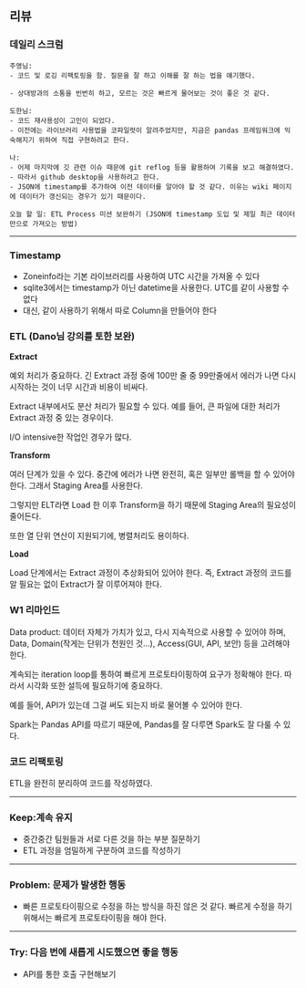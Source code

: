 ## 리뷰

### 데일리 스크럼
    주영님: 
    - 코드 및 로깅 리팩토링을 함. 질문을 잘 하고 이해를 잘 하는 법을 얘기했다.

    - 상대방과의 소통을 빈번히 하고, 모르는 것은 빠르게 물어보는 것이 좋은 것 같다.
  
    도한님: 
    - 코드 재사용성이 고민이 되었다.
    - 이전에는 라이브러리 사용법을 코파일럿이 알려주었지만, 지금은 pandas 프레임워크에 익숙해지기 위하여 직접 구현하려고 한다.

    나: 
    - 어제 마지막에 깃 관련 이슈 때문에 git reflog 등을 활용하여 기록을 보고 해결하였다.
    - 따라서 github desktop을 사용하려고 한다.
    - JSON에 timestamp를 추가하여 이전 데이터를 알아야 할 것 같다. 이유는 wiki 페이지에 데이터가 갱신되는 경우가 있기 때문이다.

    오늘 할 일: ETL Process 미션 보완하기 (JSON에 timestamp 도입 및 제일 최근 데이터만으로 가져오는 방법)



---

### Timestamp
- Zoneinfo라는 기본 라이브러리를 사용하여 UTC 시간을 가져올 수 있다
- sqlite3에서는 timestamp가 아닌 datetime을 사용한다. UTC를 같이 사용할 수 없다
- 대신, 같이 사용하기 위해서 따로 Column을 만들어야 한다

### ETL (Dano님 강의를 토한 보완)

**Extract**

예외 처리가 중요하다. 긴 Extract 과정 중에 100만 줄 중 99만줄에서 에러가 나면 다시 시작하는 것이 너무 시간과 비용이 비싸다.

Extract 내부에서도 분산 처리가 필요할 수 있다. 예를 들어, 큰 파일에 대한 처리가 Extract 과정 중 있는 경우이다.

I/O intensive한 작업인 경우가 많다.

**Transform**

여러 단계가 있을 수 있다. 중간에 에러가 나면 완전히, 혹은 일부만 롤백을 할 수 있어야 한다. 그래서 Staging Area를 사용한다. 

그렇지만 ELT라면 Load 한 이후 Transform을 하기 때문에 Staging Area의 필요성이 줄어든다.

또한 열 단위 연산이 지원되기에, 병렬처리도 용이하다.

**Load**

Load 단계에서는 Extract 과정이 추상화되어 있어야 한다. 즉, Extract 과정의 코드를 알 필요는 없이 Extract가 잘 이루어져야 한다.

### W1 리마인드 

Data product: 데이터 자체가 가치가 있고, 다시 지속적으로 사용할 수 있어야 하며, Data, Domain(작게는 단위가 천원인 것...), Access(GUI, API, 보안) 등을 고려해야 한다.

계속되는 iteration loop를 통하여 빠르게 프로토타이핑하여 요구가 정확해야 한다. 따라서 시각화 또한 설득에 필요하기에 중요하다.

예를 들어, API가 있는데 그걸 써도 되는지 바로 물어볼 수 있어야 한다.

Spark는 Pandas API를 따르기 때문에, Pandas를 잘 다루면 Spark도 잘 다룰 수 있다.

### 코드 리팩토링

ETL을 완전히 분리하여 코드를 작성하였다.

---

### Keep:계속 유지
- 중간중간 팀원들과 서로 다른 것을 하는 부분 질문하기
- ETL 과정을 엄밀하게 구분하여 코드를 작성하기

---

### Problem: 문제가 발생한 행동
- 빠른 프로토타이핑으로 수정을 하는 방식을 하진 않은 것 같다. 빠르게 수정을 하기 위해서는 빠르게 프로토타이핑을 해야 한다.

---
### Try: 다음 번에 새롭게 시도했으면 좋을 행동
- API를 통한 호출 구현해보기